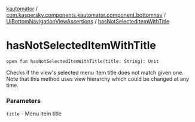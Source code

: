 [kautomator](../../index.md) / [com.kaspersky.components.kautomator.component.bottomnav](../index.md) / [UiBottomNavigationViewAssertions](index.md) / [hasNotSelectedItemWithTitle](./has-not-selected-item-with-title.md)

# hasNotSelectedItemWithTitle

`open fun hasNotSelectedItemWithTitle(title: String): Unit`

Checks if the view's selected menu item title does not match given one.
Note that this method uses view hierarchy which could be changed at any time.

### Parameters

`title` - Menu item title